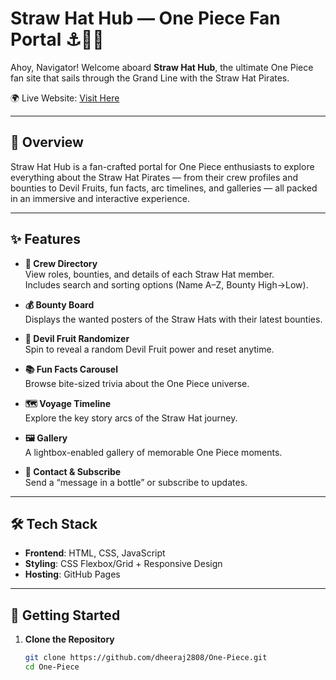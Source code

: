 # Straw Hat Hub — One Piece Fan Portal ⚓🏴‍☠️

Ahoy, Navigator! Welcome aboard **Straw Hat Hub**, the ultimate One Piece fan site that sails through the Grand Line with the Straw Hat Pirates.  

🌍 Live Website: [Visit Here](https://dheeraj2808.github.io/One-Piece/)

---

## 🚀 Overview
Straw Hat Hub is a fan-crafted portal for One Piece enthusiasts to explore everything about the Straw Hat Pirates — from their crew profiles and bounties to Devil Fruits, fun facts, arc timelines, and galleries — all packed in an immersive and interactive experience.

---

## ✨ Features

- **👥 Crew Directory**  
  View roles, bounties, and details of each Straw Hat member.  
  Includes search and sorting options (Name A–Z, Bounty High→Low).

- **💰 Bounty Board**  
  Displays the wanted posters of the Straw Hats with their latest bounties.

- **🍎 Devil Fruit Randomizer**  
  Spin to reveal a random Devil Fruit power and reset anytime.

- **📚 Fun Facts Carousel**  
  Browse bite-sized trivia about the One Piece universe.

- **🗺️ Voyage Timeline**  
  Explore the key story arcs of the Straw Hat journey.

- **🖼️ Gallery**  
  A lightbox-enabled gallery of memorable One Piece moments.

- **📩 Contact & Subscribe**  
  Send a “message in a bottle” or subscribe to updates.

---

## 🛠 Tech Stack
- **Frontend**: HTML, CSS, JavaScript  
- **Styling**: CSS Flexbox/Grid + Responsive Design  
- **Hosting**: GitHub Pages  

---

## 📂 Getting Started

1. **Clone the Repository**  
   ```bash
   git clone https://github.com/dheeraj2808/One-Piece.git
   cd One-Piece

